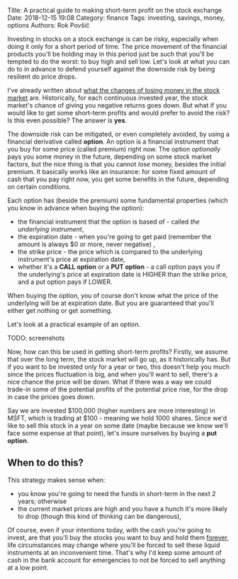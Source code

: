Title: A practical guide to making short-term profit on the stock exchange
Date: 2018-12-15 19:08
Category: finance
Tags: investing, savings, money, options
Authors: Rok Povšič

Investing in stocks on a stock exchange is can be risky, especially when doing it only for a short period of time. The price movement of the financial products you'll be holding may in this period just be such that you'll be tempted to do the worst: to buy high and sell low. Let's look at what you can do to in advance to defend yourself against the downside risk by being resilient do price drops.

<!-- PELICAN_END_SUMMARY -->

I've already written about [what the changes of losing money in the stock market](/what-is-the-chance-of-losing-money-in-the-stock-market.html) are. Historically, for each continuous invested year, the stock market's chance of giving you negative returns goes down. But what if you would like to get some short-term profits and would prefer to avoid the risk? Is this even possible? The answer is **yes**.

The downside risk can be mitigated, or even completely avoided, by using a financial derivative called **option**. An option is a financial instrument that you buy for some price (called premium) right now. The option *optionally* pays you some money in the future, depending on some stock market factors, but the nice thing is that you cannot *lose* money, besides the initial premium. It basically works like an insurance: for some fixed amount of cash that you pay right now, you get some benefits in the future, depending on certain conditions.

Each option has (beside the premium) some fundamental properties (which you know in advance when buying the option):
- the financial instrument that the option is based of - called *the underlying instrument*,
- the expiration date - when you're going to get paid (remember the amount is always $0 or more, never negative) ,
- the strike price - the price which is compared to the underlying instrument's price at expiration date,
- whether it's a **CALL option** or a **PUT option** - a call option pays you if the underlying's price at expiration date is HIGHER than the strike price, and a put option pays if LOWER.

When buying the option, you of course don't know what the price of the underlying will be at expiration date. But you are guaranteed that you'll either get nothing or get something.

Let's look at a practical example of an option. 

TODO: screenshots

Now, how can this be used in getting short-term profits? Firstly, we assume that over the long term, the stock market will go up, as it historically has. But if you want to be invested only for a year or two, this doesn't help you much since the prices fluctuation is big, and when you'll want to sell, there's a nice chance the price will be down. What if there was a way we could trade-in some of the potential profits of the potential price rise, for the drop in case the prices goes down.

Say we are invested $100,000 (higher numbers are more interesting) in MSFT, which is trading at $100 - meaning we hold 1000 shares. Since we'd like to sell this stock in a year on some date (maybe because we know we'll face some expense at that point), let's insure ourselves by buying a **put option**. 


## When to do this?

This strategy makes sense when:
- you know you're going to need the funds in short-term in the next 2 years; otherwise
- the current market prices are high and you have a hunch it's more likely to drop (though this kind of thinking can be dangerous),
 
Of course, even if your intentions today, with the cash you're going to invest, are that you'll buy the stocks you want to buy and hold them [forever](https://www.businessinsider.com/warren-buffett-buy-and-hold-confession-2016-5), life circumstances may change where you'll be forced to sell these liquid instruments at an inconvenient time. That's why I'd keep some amount of cash in the bank account for emergencies to not be forced to sell anything at a low point.
